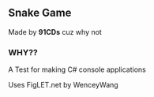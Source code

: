 ## Snake Game 
Made by **91CDs** cuz why not

### **WHY??**
A Test for making C# console applications

Uses FigLET.net by WenceyWang